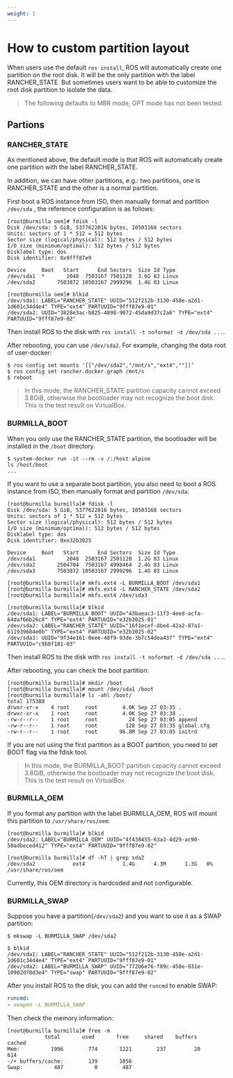 ```yaml
---
weight: 1
---
```


# How to custom partition layout

When users use the default `ros install`, ROS will automatically create one partition on the root disk.
It will be the only partition with the label RANCHER_STATE.
But sometimes users want to be able to customize the root disk partition to isolate the data.

> The following defaults to MBR mode, GPT mode has not been tested.
## Partions
### RANCHER_STATE

As mentioned above, the default mode is that ROS will automatically create one partition with the label RANCHER_STATE.

In addition, we can have other partitions, e.g.: two partitions, one is RANCHER_STATE and the other is a normal partition.

First boot a ROS instance from ISO, then manually format and partition `/dev/sda` , the reference configuration is as follows:

```shell
[root@burmilla oem]# fdisk -l
Disk /dev/sda: 5 GiB, 5377622016 bytes, 10503168 sectors
Units: sectors of 1 * 512 = 512 bytes
Sector size (logical/physical): 512 bytes / 512 bytes
I/O size (minimum/optimal): 512 bytes / 512 bytes
Disklabel type: dos
Disk identifier: 0x9fff87e9

Device     Boot   Start      End Sectors  Size Id Type
/dev/sda1  *       2048  7503167 7501120  3.6G 83 Linux
/dev/sda2       7503872 10503167 2999296  1.4G 83 Linux

[root@burmilla oem]# blkid
/dev/sda1: LABEL="RANCHER_STATE" UUID="512f212b-3130-458e-a2d1-1d601c34d4e4" TYPE="ext4" PARTUUID="9fff87e9-01"
/dev/sda2: UUID="3828e3ac-b825-4898-9072-45da9d37c2a6" TYPE="ext4" PARTUUID="9fff87e9-02"
```

Then install ROS to the disk with `ros install -t noformat -d /dev/sda ...`.

After rebooting, you can use `/dev/sda2`. For example, changing the data root of user-docker:

```shell
$ ros config set mounts '[["/dev/sda2","/mnt/s","ext4",""]]’
$ ros config set rancher.docker.graph /mnt/s
$ reboot
```

> In this mode, the RANCHER_STATE partition capacity cannot exceed 3.8GiB, otherwise the bootloader may not recognize the boot disk. This is the test result on VirtualBox.

### BURMILLA_BOOT

When you only use the RANCHER_STATE partition, the bootloader will be installed in the `/boot` directory.

```shell
$ system-docker run -it --rm -v /:/host alpine
ls /host/boot
...
```

If you want to use a separate boot partition, you also need to boot a ROS instance from ISO, then manually format and partition `/dev/sda`:

```shell
[root@burmilla burmilla]# fdisk -l
Disk /dev/sda: 5 GiB, 5377622016 bytes, 10503168 sectors
Units: sectors of 1 * 512 = 512 bytes
Sector size (logical/physical): 512 bytes / 512 bytes
I/O size (minimum/optimal): 512 bytes / 512 bytes
Disklabel type: dos
Disk identifier: 0xe32b3025

Device     Boot   Start      End Sectors  Size Id Type
/dev/sda1          2048  2503167 2501120  1.2G 83 Linux
/dev/sda2       2504704  7503167 4998464  2.4G 83 Linux
/dev/sda3       7503872 10503167 2999296  1.4G 83 Linux

[root@burmilla burmilla]# mkfs.ext4 -L BURMILLA_BOOT /dev/sda1
[root@burmilla burmilla]# mkfs.ext4 -L RANCHER_STATE /dev/sda2
[root@burmilla burmilla]# mkfs.ext4 /dev/sda3

[root@burmilla burmilla]# blkid
/dev/sda1: LABEL="BURMILLA_BOOT" UUID="43baeac3-11f3-4eed-acfa-64daf66b26c8" TYPE="ext4" PARTUUID="e32b3025-01"
/dev/sda2: LABEL="RANCHER_STATE" UUID="16f1ecef-dbe4-42a2-87a1-611939684e0b" TYPE="ext4" PARTUUID="e32b3025-02"
/dev/sda3: UUID="9f34e161-0eee-48f9-93de-3b7c54dea437" TYPE="ext4" PARTUUID="c9b8f181-03"
```

Then install ROS to the disk with `ros install -t noformat -d /dev/sda ...`.

After rebooting, you can check the boot partition:

```shell
[root@burmilla burmilla]# mkdir /boot
[root@burmilla burmilla]# mount /dev/sda1 /boot
[root@burmilla burmilla]# ls -ahl /boot/
total 175388
drwxr-xr-x    4 root     root        4.0K Sep 27 03:35 .
drwxr-xr-x    1 root     root        4.0K Sep 27 03:38 ..
-rw-r--r--    1 root     root          24 Sep 27 03:05 append
-rw-r--r--    1 root     root         128 Sep 27 03:35 global.cfg
-rw-r--r--    1 root     root       96.8M Sep 27 03:05 initrd
```

If you are not using the first partition as a BOOT partition, you need to set BOOT flag via the fdisk tool.

> In this mode, the BURMILLA_BOOT partition capacity cannot exceed 3.8GiB, otherwise the bootloader may not recognize the boot disk. This is the test result on VirtualBox.

### BURMILLA_OEM

If you format any partition with the label BURMILLA_OEM, ROS will mount this partition to `/usr/share/ros/oem`:

```shell
[root@burmilla burmilla]# blkid
/dev/sda2: LABEL="BURMILLA_OEM" UUID="4f438455-63a3-4d29-ac90-50adbeced412" TYPE="ext4" PARTUUID="9fff87e9-02"

[root@burmilla burmilla]# df -hT | grep sda2
/dev/sda2            ext4            1.4G      4.3M      1.3G   0% /usr/share/ros/oem
```

Currently, this OEM directory is hardcoded and not configurable.

### BURMILLA_SWAP

Suppose you have a partition(`/dev/sda2`) and you want to use it as a SWAP partition:

```shell
$ mkswap -L BURMILLA_SWAP /dev/sda2

$ blkid
/dev/sda1: LABEL="RANCHER_STATE" UUID="512f212b-3130-458e-a2d1-1d601c34d4e4" TYPE="ext4" PARTUUID="9fff87e9-01"
/dev/sda2: LABEL="BURMILLA_SWAP" UUID="772b6e76-f89c-458e-931e-10902d78d3e4" TYPE="swap" PARTUUID="9fff87e9-02"
```

After you install ROS to the disk, you can add the `runcmd` to enable SWAP:

```yaml
runcmd:
- swapon -L BURMILLA_SWAP
```

Then check the memory information:

```shell
[root@burmilla burmilla]# free -m
            total       used       free     shared    buffers     cached
Mem:          1996        774       1221        237         20        614
-/+ buffers/cache:        139       1856
Swap:          487          0        487
```
